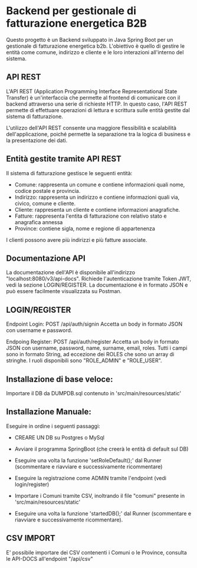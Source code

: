 # Backend per gestionale di fatturazione energetica B2B

Questo progetto è un Backend sviluppato in Java Spring Boot per un gestionale di fatturazione energetica b2b.
L'obiettivo è quello di gestire le entità come comune, indirizzo e cliente e le loro interazioni all'interno del sistema.

## API REST

L'API REST (Application Programming Interface Representational State Transfer) è un'interfaccia che permette al frontend di comunicare con il backend attraverso una serie di richieste HTTP. In questo caso, l'API REST permette di effettuare operazioni di lettura e scrittura sulle entità gestite dal sistema di fatturazione.

L'utilizzo dell'API REST consente una maggiore flessibilità e scalabilità dell'applicazione, poiché permette la separazione tra la logica di business e la presentazione dei dati.

## Entità gestite tramite API REST

Il sistema di fatturazione gestisce le seguenti entità:

- Comune: rappresenta un comune e contiene informazioni quali nome, codice postale e provincia.
- Indirizzo: rappresenta un indirizzo e contiene informazioni quali via, civico, comune e cliente.
- Cliente: rappresenta un cliente e contiene informazioni anagrafiche.
- Fatture: rappresenta l'entita di fatturazione con relativo stato e anagrafica annessa
- Province: contiene sigla, nome e regione di appartenenza

I clienti possono avere più indirizzi e più fatture associate.

## Documentazione API

La documentazione dell'API è disponibile all'indirizzo "localhost:8080/v3/api-docs".
Richiede l'autenticazione tramite Token JWT, vedi la sezione LOGIN/REGISTER.
La documentazione è in formato JSON e può essere facilmente visualizzata su Postman.

## LOGIN/REGISTER

Endpoint Login: POST /api/auth/signin
Accetta un body in formato JSON con username e password.

Endpoing Register: POST /api/auth/register
Accetta un body in formato JSON con username, password, name, surname, email, roles.
Tutti i campi sono in formato String, ad eccezione dei ROLES che sono un array di stringhe.
I ruoli disponibili sono "ROLE_ADMIN" e "ROLE_USER".

## Installazione di base veloce:

Importare il DB da DUMPDB.sql contenuto in 'src/main/resources/static'

## Installazione Manuale:

Eseguire in ordine i seguenti passaggi:

- CREARE UN DB su Postgres o MySql

- Avviare il programma SpringBoot (che creerà le entità di default sul DB)

- Eseguire una volta la funzione 'setRoleDefault();' dal Runner (scommentare e riavviare e successivamente ricommentare)

- Eseguire la registrazione come ADMIN tramite l'endpoint (vedi login/register)

- Importare i Comuni tramite CSV, inoltrando il file "comuni" presente in 'src/main/resources/static'

- Eseguire una volta la funzione 'startedDB();' dal Runner (scommentare e riavviare e successivamente ricommentare).

## CSV IMPORT

E' possibile importare dei CSV contenenti i Comuni o le Province, consulta le API-DOCS all'endpoint "/api/csv"
